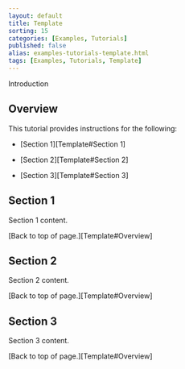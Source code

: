 ```yaml
---
layout: default
title: Template
sorting: 15
categories: [Examples, Tutorials]
published: false
alias: examples-tutorials-template.html
tags: [Examples, Tutorials, Template]
---
```


Introduction

## Overview 
This tutorial provides instructions for the following:

* [Section 1][Template#Section 1]

* [Section 2][Template#Section 2]

* [Section 3][Template#Section 3]

## Section 1

Section 1 content. 

[Back to top of page.][Template#Overview]

## Section 2

Section 2 content.

[Back to top of page.][Template#Overview]

## Section 3

Section 3 content.

[Back to top of page.][Template#Overview]
